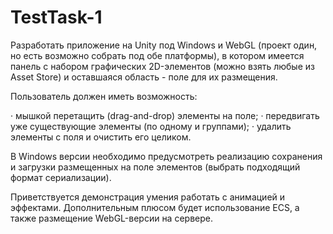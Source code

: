 # TestTask-1

Разработать приложение на Unity под Windows и WebGL (проект один, но есть возможно собрать под обе платформы), в котором имеется панель с набором графических 2D-элементов (можно взять любые из Asset Store) и оставшаяся область - поле для их размещения.

Пользователь должен иметь возможность:

·         мышкой перетащить (drag-and-drop) элементы на поле;
·         передвигать уже существующие элементы (по одному и группами);
·         удалить элементы с поля и очистить его целиком.

В Windows версии необходимо предусмотреть реализацию сохранения и загрузки размещенных на поле элементов (выбрать подходящий формат сериализации).

Приветствуется демонстрация умения работать с анимацией и эффектами.
Дополнительным плюсом будет использование ECS, а также размещение WebGL-версии на сервере.
